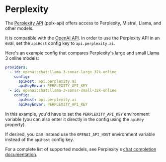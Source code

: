 # Perplexity

The [Perplexity API](https://blog.perplexity.ai/blog/introducing-pplx-api) (pplx-api) offers access to Perplexity, Mistral, Llama, and other models.

It is compatible with the [OpenAI API](/docs/providers/openai). In order to use the Perplexity API in an eval, set the `apiHost` config key to `api.perplexity.ai`.

Here's an example config that compares Perplexity's large and small Llama 3 online models:

```yaml
providers:
  - id: openai:chat:llama-3-sonar-large-32k-online
    config:
      apiHost: api.perplexity.ai
      apiKeyEnvar: PERPLEXITY_API_KEY
  - id: openai:chat:llama-3-sonar-small-32k-online
    config:
      apiHost: api.perplexity.ai
      apiKeyEnvar: PERPLEXITY_API_KEY
```

In this example, you'd have to set the `PERPLEXITY_API_KEY` environment variable (you can also enter it directly in the config using the `apiKey` property).

If desired, you can instead use the `OPENAI_API_HOST` environment variable instead of the `apiHost` config key.

For a complete list of supported models, see Perplexity's [chat completion documentation](https://docs.perplexity.ai/reference/post_chat_completions).
